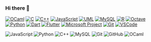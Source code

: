 ### Hi there 👋
[![OCaml](https://img.shields.io/badge/OCaml-FF5733?style=for-the-badge&logo=ocaml&logoColor=white)](https://ocaml.org/)
[![C](https://img.shields.io/badge/C-00599C?style=for-the-badge&logo=c&logoColor=white)](https://en.wikipedia.org/wiki/C_(programming_language))
[![C++](https://img.shields.io/badge/-C%2B%2B-00599C?style=for-the-badge&logo=c%2B%2B&logoColor=white)](https://www.cplusplus.com/)
[![JavaScript](https://img.shields.io/badge/-JavaScript-F7DF1E?logo=javascript&logoColor=black&style=for-the-badge)](https://developer.mozilla.org/en-US/docs/Web/JavaScript)
[![UML](https://img.shields.io/badge/-UML-00599C?style=for-the-badge&logo=uml&logoColor=white)](https://www.uml.org/)
[![MySQL](https://img.shields.io/badge/-MySQL-4479A1?logo=mysql&logoColor=white&style=for-the-badge)](https://www.mysql.com/)
[![R](https://img.shields.io/badge/-R-276DC3?logo=r&logoColor=white&style=for-the-badge)](https://www.r-project.org/)
[![Octave](https://img.shields.io/badge/-Octave-0790C0?style=for-the-badge&logo=octave&logoColor=white)](https://www.gnu.org/software/octave/)
[![Python](https://img.shields.io/badge/-Python-yellow?style=for-the-badge&logo=python&logoColor=white)](https://www.python.org/)
[![Dart](https://img.shields.io/badge/-Dart-0175C2?style=for-the-badge&logo=dart&logoColor=white)](https://dart.dev/)
[![Flutter](https://img.shields.io/badge/-Flutter-02569B?style=for-the-badge&logo=flutter&logoColor=white)](https://flutter.dev/)
[![Microsoft Project](https://img.shields.io/badge/-Microsoft%20Project-0078D4?style=for-the-badge&logo=microsoft&logoColor=white)](https://www.microsoft.com/en-us/microsoft-365/project)
[![Git](https://img.shields.io/badge/-Git-F05032?style=for-the-badge&logo=git&logoColor=white)](https://git-scm.com/)
[![VSCode](https://img.shields.io/badge/-VSCode-007ACC?style=for-the-badge&logo=visual-studio-code&logoColor=white)](https://code.visualstudio.com/)


![JavaScript](https://img.shields.io/badge/-JavaScript-black?style=flat-square&logo=javascript)
![Python](https://img.shields.io/badge/-Python-black?style=flat-square&logo=Python)
![C++](https://img.shields.io/badge/-C++-00599C?style=flat-square&logo=c)
![MySQL](https://img.shields.io/badge/-MySQL-black?style=flat-square&logo=mysql)
![Git](https://img.shields.io/badge/-Git-black?style=flat-square&logo=git)
![GitHub](https://img.shields.io/badge/-GitHub-181717?style=flat-square&logo=github)
![OCaml](https://img.shields.io/badge/-OCaml-orange?style=flat-square&logo=ocaml)
<!--
**braisf03/braisf03** is a ✨ _special_ ✨ repository because its `README.md` (this file) appears on your GitHub profile.

Here are some ideas to get you started:

- 🔭 I’m currently working on ...
- 🌱 I’m currently learning ...
- 👯 I’m looking to collaborate on ...
- 🤔 I’m looking for help with ...
- 💬 Ask me about ...
- 📫 How to reach me: ...
- 😄 Pronouns: ...
- ⚡ Fun fact: ...
-->
